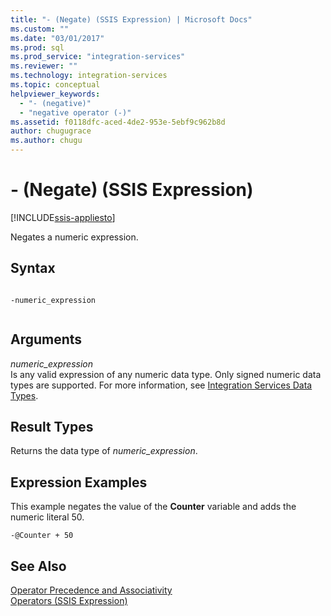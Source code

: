 ```yaml
---
title: "- (Negate) (SSIS Expression) | Microsoft Docs"
ms.custom: ""
ms.date: "03/01/2017"
ms.prod: sql
ms.prod_service: "integration-services"
ms.reviewer: ""
ms.technology: integration-services
ms.topic: conceptual
helpviewer_keywords: 
  - "- (negative)"
  - "negative operator (-)"
ms.assetid: f0118dfc-aced-4de2-953e-5ebf9c962b8d
author: chugugrace
ms.author: chugu
---
```

# - (Negate) (SSIS Expression)

[!INCLUDE[ssis-appliesto](../../includes/ssis-appliesto-ssvrpluslinux-asdb-asdw-xxx.md)]


  Negates a numeric expression.  
  
## Syntax  
  
```  
  
-numeric_expression  
  
```  
  
## Arguments  
 *numeric_expression*  
 Is any valid expression of any numeric data type. Only signed numeric data types are supported. For more information, see [Integration Services Data Types](../../integration-services/data-flow/integration-services-data-types.md).  
  
## Result Types  
 Returns the data type of *numeric_expression*.  
  
## Expression Examples  
 This example negates the value of the **Counter** variable and adds the numeric literal 50.  
  
```  
-@Counter + 50  
```  
  
## See Also  
 [Operator Precedence and Associativity](../../integration-services/expressions/operator-precedence-and-associativity.md)   
 [Operators &#40;SSIS Expression&#41;](../../integration-services/expressions/operators-ssis-expression.md)  
  
  
